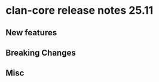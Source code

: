# clan-core release notes 25.11

<!-- This is not rendered yet -->

## New features

## Breaking Changes

## Misc
